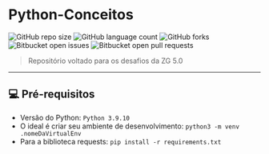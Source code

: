 # Python-Conceitos

![GitHub repo size](https://img.shields.io/github/repo-size/DavidSilveira80/DESAFIO-ZG?style=for-the-badge)
![GitHub language count](https://img.shields.io/github/languages/count/DavidSilveira80/DESAFIO-ZG?style=for-the-badge)
![GitHub forks](https://img.shields.io/github/forks/DavidSilveira80/DESAFIO-ZG?style=for-the-badge)
![Bitbucket open issues](https://img.shields.io/bitbucket/issues/DavidSilveira80/DESAFIO-ZG?style=for-the-badge)
![Bitbucket open pull requests](https://img.shields.io/bitbucket/pr-raw/DavidSilveira80/DESAFIO-ZG?style=for-the-badge)



> Repositório voltado para os desafios da ZG 5.0

---
## 💻 Pré-requisitos

- Versão do Python: `Python 3.9.10`
- O ideal é criar seu ambiente de desenvolvimento: `python3 -m venv .nomeDaVirtualEnv`
-  Para a biblioteca requests: `pip install -r requirements.txt`

